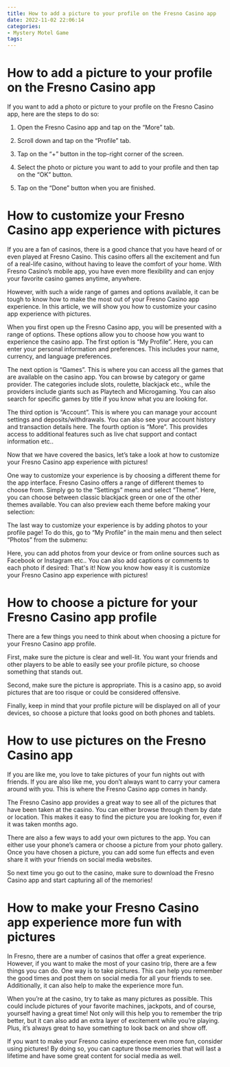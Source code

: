 ```yaml
---
title: How to add a picture to your profile on the Fresno Casino app 
date: 2022-11-02 22:06:14
categories:
- Mystery Motel Game
tags:
---
```



#  How to add a picture to your profile on the Fresno Casino app 

If you want to add a photo or picture to your profile on the Fresno Casino app, here are the steps to do so:

1. Open the Fresno Casino app and tap on the “More” tab.

2. Scroll down and tap on the “Profile” tab.

3. Tap on the “+” button in the top-right corner of the screen.

4. Select the photo or picture you want to add to your profile and then tap on the “OK” button.

5. Tap on the “Done” button when you are finished.

#  How to customize your Fresno Casino app experience with pictures 

If you are a fan of casinos, there is a good chance that you have heard of or even played at Fresno Casino. This casino offers all the excitement and fun of a real-life casino, without having to leave the comfort of your home. With Fresno Casino’s mobile app, you have even more flexibility and can enjoy your favorite casino games anytime, anywhere.

However, with such a wide range of games and options available, it can be tough to know how to make the most out of your Fresno Casino app experience. In this article, we will show you how to customize your casino app experience with pictures.

When you first open up the Fresno Casino app, you will be presented with a range of options. These options allow you to choose how you want to experience the casino app. The first option is “My Profile”. Here, you can enter your personal information and preferences. This includes your name, currency, and language preferences.

The next option is “Games”. This is where you can access all the games that are available on the casino app. You can browse by category or game provider. The categories include slots, roulette, blackjack etc., while the providers include giants such as Playtech and Microgaming. You can also search for specific games by title if you know what you are looking for.

The third option is “Account”. This is where you can manage your account settings and deposits/withdrawals. You can also see your account history and transaction details here. The fourth option is “More”. This provides access to additional features such as live chat support and contact information etc..

Now that we have covered the basics, let’s take a look at how to customize your Fresno Casino app experience with pictures!

One way to customize your experience is by choosing a different theme for the app interface. Fresno Casino offers a range of different themes to choose from. Simply go to the “Settings” menu and select “Theme”. Here, you can choose between classic blackjack green or one of the other themes available. You can also preview each theme before making your selection:



















     
The last way to customize your experience is by adding photos to your profile page! To do this, go to “My Profile” in the main menu and then select “Photos” from the submenu: 

 

  Here, you can add photos from your device or from online sources such as Facebook or Instagram etc.. You can also add captions or comments to each photo if desired: That's it! Now you know how easy it is customize your Fresno Casino app experience with pictures!

#  How to choose a picture for your Fresno Casino app profile 

There are a few things you need to think about when choosing a picture for your Fresno Casino app profile. 

First, make sure the picture is clear and well-lit. You want your friends and other players to be able to easily see your profile picture, so choose something that stands out.

Second, make sure the picture is appropriate. This is a casino app, so avoid pictures that are too risque or could be considered offensive.

Finally, keep in mind that your profile picture will be displayed on all of your devices, so choose a picture that looks good on both phones and tablets.

#  How to use pictures on the Fresno Casino app 

If you are like me, you love to take pictures of your fun nights out with friends. If you are also like me, you don’t always want to carry your camera around with you. This is where the Fresno Casino app comes in handy.

The Fresno Casino app provides a great way to see all of the pictures that have been taken at the casino. You can either browse through them by date or location. This makes it easy to find the picture you are looking for, even if it was taken months ago.

There are also a few ways to add your own pictures to the app. You can either use your phone’s camera or choose a picture from your photo gallery. Once you have chosen a picture, you can add some fun effects and even share it with your friends on social media websites.

So next time you go out to the casino, make sure to download the Fresno Casino app and start capturing all of the memories!

#  How to make your Fresno Casino app experience more fun with pictures

In Fresno, there are a number of casinos that offer a great experience. However, if you want to make the most of your casino trip, there are a few things you can do. One way is to take pictures. This can help you remember the good times and post them on social media for all your friends to see. Additionally, it can also help to make the experience more fun.

When you’re at the casino, try to take as many pictures as possible. This could include pictures of your favorite machines, jackpots, and of course, yourself having a great time! Not only will this help you to remember the trip better, but it can also add an extra layer of excitement while you’re playing. Plus, it’s always great to have something to look back on and show off.

If you want to make your Fresno casino experience even more fun, consider using pictures! By doing so, you can capture those memories that will last a lifetime and have some great content for social media as well.